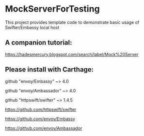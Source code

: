 # MockServerForTesting

This project provides template code to demonstrate basic usage of Swifter/Embassy local host

## A companion tutorial: 

https://hadesmercury.blogspot.com/search/label/Mock%20Server

## Please install with Carthage:

github "envoy/Embassy" ~> 4.0

github "envoy/Ambassador" ~> 4.0

github "httpswift/swifter" ~> 1.4.5

https://github.com/httpswift/swifter

https://github.com/envoy/Embassy

https://github.com/envoy/Ambassador
